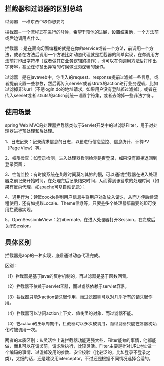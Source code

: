 ## 拦截器和过滤器的区别总结

 过滤器--一堆东西中取你想要的

 拦截器--一个流程正在进行的时候，希望干预他的进展，设置结束他，一个方法前或后边调用点什么。

拦截器 ：是在面向切面编程的就是在你的service或者一个方法，前调用一个方法，或者在方法后调用一个方法比如动态代理就是拦截器的简单实现，在你调用方法前打印出字符串（或者做其它业务逻辑的操作），也可以在你调用方法后打印出字符串，甚至在你抛出异常的时候做业务逻辑的操作。

过滤器：是在javaweb中，你传入的request、response提前过滤掉一些信息，或者提前设置一些参数，然后再传入servlet或者struts的action进行业务逻辑，比如过滤掉非法url（不是login.do的地址请求，如果用户没有登陆都过滤掉），或者在传入servlet或者 struts的action前统一设置字符集，或者去除掉一些非法字符.。

## 使用场景
spring Web MVC的处理器拦截器类似于Servlet开发中的过滤器Filter，用于对处理器进行预处理和后处理。

1、日志记录：记录请求信息的日志，以便进行信息监控、信息统计、计算PV（Page View）等。

2、权限检查：如登录检测，进入处理器检测检测是否登录，如果没有直接返回到登录页面；

3、性能监控：有时候系统在某段时间莫名其妙的慢，可以通过拦截器在进入处理器之前记录开始时间，在处理完后记录结束时间，从而得到该请求的处理时间（如果有反向代理，如apache可以自动记录）；

4、通用行为：读取cookie得到用户信息并将用户对象放入请求，从而方便后续流程使用，还有如提取Locale、Theme信息等，只要是多个处理器都需要的即可使用拦截器实现。

5、OpenSessionInView：如hibernate，在进入处理器打开Session，在完成后关闭Session。


## 具体区别
拦截器是aop的一种实现，底层通过动态代理完成。

区别：

（1）拦截器是基于java的反射机制的，而过滤器是基于函数回调。

（2）拦截器不依赖于servlet容器，而过滤器依赖于servlet容器。

（3）拦截器只能对action请求起作用，而过滤器则可以对几乎所有的请求起作用。

（4）拦截器可以访问action上下文、值栈里的对象，而过滤器不能。

（5）在action的生命周期中，拦截器可以多次被调用，而过滤器只能在容器初始化时被调用一次。

 两者的本质区别：从灵活性上说拦截器功能更强大些，Filter能做的事情，他都能做，而且可以在请求前，请求后执行，比较灵活。Filter主要是针对URL地址做一个编码的事情、过滤掉没用的参数、安全校验（比较泛的，比如登录不登录之类），太细的话，还是建议用interceptor。不过还是根据不同情况选择合适的。